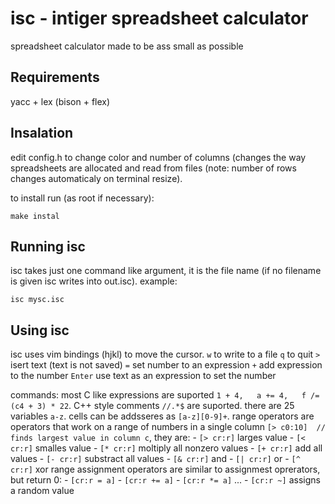 isc - intiger spreadsheet calculator
====================================
spreadsheet calculator made to be ass small as possible


Requirements
------------
yacc + lex (bison + flex)


Insalation
----------
edit config.h to change color and number of columns (changes the way 
spreadsheets are allocated and read from files (note: number of rows
changes automaticaly on terminal resize).

to install run (as root if necessary):

	make instal

Running isc
-----------
isc takes just one command like argument, it is the file name
(if no filename is given isc writes into out.isc). example:

	isc mysc.isc

Using isc
----------
isc uses vim bindings (hjkl) to move the cursor.
`w`  to write to a file
`q`  to quit
`>`  isert text (text is not saved)
`=`  set number to an expression
`+`  add expression to the number
`Enter`  use text as an expression to set the number

commands:
most C like expressions are suported
`1 + 4,   a += 4,   f /= (c4 + 3) * 22`.
C++ style comments `//.*$` are suported.
there are 25 variables `a-z`.
cells can be addsseres as `[a-z][0-9]+`.
range operators are operators that work on a range of numbers
in a single column `[> c0:10]  // finds largest value in column c`,
they are:
	- `[> cr:r]` larges value
	- `[< cr:r]` smalles value
	- `[* cr:r]` moltiply all nonzero values
	- `[+ cr:r]` add all values
	- `[- cr:r]` substract all values
	- `[& cr:r]` and
	- `[| cr:r]` or
	- `[^ cr:r]` xor
range assignment operators are similar to assignmest oprerators, but return 0:
	- `[cr:r = a]`
	- `[cr:r += a]`
	- `[cr:r *= a]`
	...
	- `[cr:r ~]` assigns a random value
